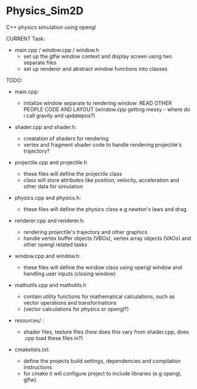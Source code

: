 # Physics_Sim2D
C++ physics simulation using opengl

CURRENT Task:

- main.cpp / window.cpp / window.h
	- set up the glfw window context and display screen using two separate files
	- set up renderer and abstract window functions into classes


TODO:

- main.cpp:
	- intialize window separate to rendering window: READ OTHER PEOPLE CODE AND LAYOUT (window.cpp getting messy - where do i call gravity and updatepos?)

- shader.cpp and shader.h:
	- creatation of shaders for rendering
	- vertex and fragment shader code to handle rendering projectile's trajectory?

- projectile.cpp and projectile.h
	- these files will define the projectile class
	- class will store attributes like position, velocity, acceleration and other data for simulation

- physics.cpp and physics.h:
	- these files will define the physics class e.g newton's laws and drag

- renderer.cpp and renderer.h:
	- rendering projectile's trajectory and other graphics
	- handle vertex buffer objects (VBOs), vertex array objects (VAOs) and other opengl related tasks

- window.cpp and window.h:
	- these files will define the window class using opengl window and handling user inputs (closing window)

- mathutils.cpp and mathutils.h
	- contain utility functions for mathematical calculations, such as vector operations and transformations
	- (vector calculations for physics or opengl?)

- resources/ :
	- shader files, texture files (how does this vary from shader.cpp, does .cpp load these files in?)

- cmakelists.txt:
	- define the projects build settings, dependencies and compilation instructions
	- for cmake it will configure project to include libraries (e.g opengl, glfw)

